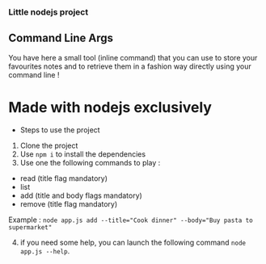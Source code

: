 ### Little nodejs project

## Command Line Args

You have here a small tool (inline command) that you can use to store your favourites notes and to retrieve them in a fashion way directly using your command line !

# Made with nodejs exclusively

- Steps to use the project

1. Clone the project
2. Use `npm i` to install the dependencies
3. Use one the following commands to play : 

  - read (title flag mandatory)
  - list 
  - add (title and body flags mandatory)
  - remove (title flag mandatory)
  
 Example : `node app.js add --title="Cook dinner" --body="Buy pasta to supermarket"`
  
 4. if you need some help, you can launch the following command `node app.js --help`.
 
